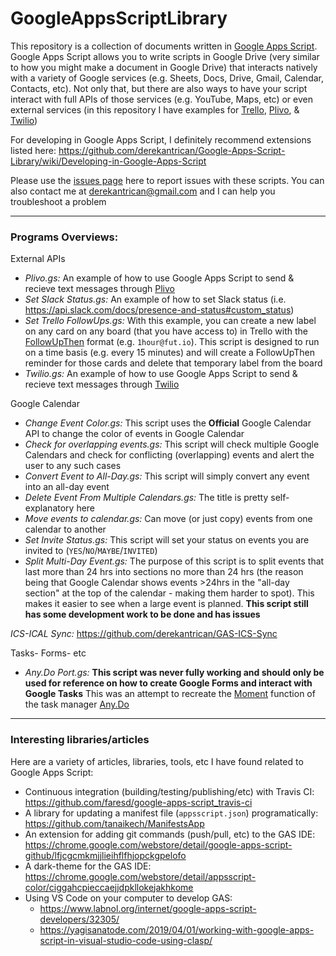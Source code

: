 # GoogleAppsScriptLibrary

This repository is a collection of documents written in [Google Apps Script](https://developers.google.com/apps-script/). Google Apps Script allows you to write scripts in Google Drive (very similar to how you might make a document in Google Drive) that interacts natively with a variety of Google services (e.g. Sheets, Docs, Drive, Gmail, Calendar, Contacts, etc). Not only that, but there are also ways to have your script interact with full APIs of those services (e.g. YouTube, Maps, etc) or even external services (in this repository I have examples for [Trello](https://trello.com/), [Plivo](https://www.plivo.com/), & [Twilio](https://www.twilio.com/))

For developing in Google Apps Script, I definitely recommend extensions listed here: https://github.com/derekantrican/Google-Apps-Script-Library/wiki/Developing-in-Google-Apps-Script

Please use the [issues page](https://github.com/derekantrican/Google-Apps-Script-Library/issues) here to report issues with these scripts. You can also contact me at derekantrican@gmail.com and I can help you troubleshoot a problem

-----------

### Programs Overviews:

External APIs

- *Plivo.gs:* An example of how to use Google Apps Script to send & recieve text messages through [Plivo](https://www.plivo.com/)
- *Set Slack Status.gs:* An example of how to set Slack status (i.e. https://api.slack.com/docs/presence-and-status#custom_status)
- *Set Trello FollowUps.gs:* With this example, you can create a new label on any card on any board (that you have access to) in Trello with the [FollowUpThen](fut.io) format (e.g. `1hour@fut.io`). This script is designed to run on a time basis (e.g. every 15 minutes) and will create a FollowUpThen reminder for those cards and delete that temporary label from the board
- *Twilio.gs:* An example of how to use Google Apps Script to send & recieve text messages through [Twilio](https://www.twilio.com/)

Google Calendar

- *Change Event Color.gs:* This script uses the **Official** Google Calendar API to change the color of events in Google Calendar
- *Check for overlapping events.gs:* This script will check multiple Google Calendars and check for conflicting (overlapping) events and alert the user to any such cases
- *Convert Event to All-Day.gs:* This script will simply convert any event into an all-day event
- *Delete Event From Multiple Calendars.gs:* The title is pretty self-explanatory here
- *Move events to calendar.gs:* Can move (or just copy) events from one calendar to another
- *Set Invite Status.gs:* This script will set your status on events you are invited to (`YES`/`NO`/`MAYBE`/`INVITED`)
- *Split Multi-Day Event.gs:* The purpose of this script is to split events that last more than 24 hrs into sections no more than 24 hrs (the reason being that Google Calendar shows events >24hrs in the "all-day section" at the top of the calendar - making them harder to spot). This makes it easier to see when a large event is planned. **This script still has some development work to be done and has issues**

*ICS-ICAL Sync:* https://github.com/derekantrican/GAS-ICS-Sync

Tasks- Forms- etc

- *Any.Do Port.gs:* **This script was never fully working and should only be used for reference on how to create Google Forms and interact with Google Tasks** This was an attempt to recreate the [Moment](https://support.any.do/hc/en-us/articles/202781361-What-is-the-Any-do-Moment-) function of the task manager [Any.Do](https://www.any.do/)

----------
### Interesting libraries/articles

Here are a variety of articles, libraries, tools, etc I have found related to Google Apps Script:

- Continuous integration (building/testing/publishing/etc) with Travis CI: https://github.com/faresd/google-apps-script_travis-ci
- A library for updating a manifest file (`appsscript.json`) programatically: https://github.com/tanaikech/ManifestsApp
- An extension for adding git commands (push/pull, etc) to the GAS IDE: https://chrome.google.com/webstore/detail/google-apps-script-github/lfjcgcmkmjjlieihflfhjopckgpelofo
- A dark-theme for the GAS IDE: https://chrome.google.com/webstore/detail/appsscript-color/ciggahcpieccaejjdpkllokejakhkome
- Using VS Code on your computer to develop GAS:
  - https://www.labnol.org/internet/google-apps-script-developers/32305/
  - https://yagisanatode.com/2019/04/01/working-with-google-apps-script-in-visual-studio-code-using-clasp/
